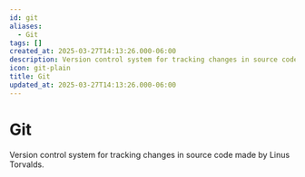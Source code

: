 ```yaml
---
id: git
aliases:
  - Git
tags: []
created_at: 2025-03-27T14:13:26.000-06:00
description: Version control system for tracking changes in source code made by Linus Torvalds.
icon: git-plain
title: Git
updated_at: 2025-03-27T14:13:26.000-06:00
---
```


# Git

Version control system for tracking changes in source code made by Linus Torvalds.
